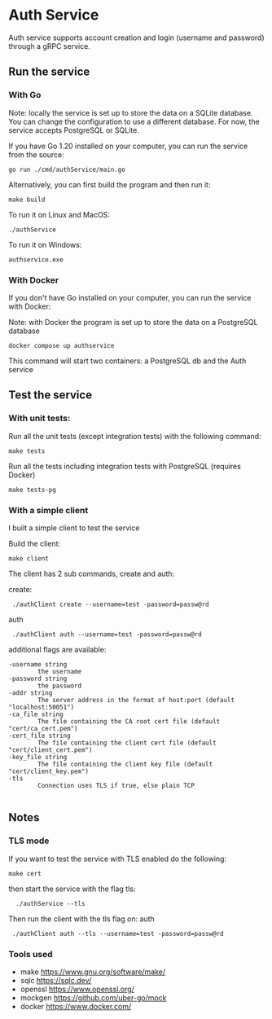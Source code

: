 # Auth Service
Auth service supports account creation and login (username and password) through a gRPC service.
## Run the service

### With Go
Note: locally the service is set up to store the data on a SQLite database. You can change the configuration to use a different database. For now, the service accepts PostgreSQL or SQLite.  

If you have Go 1.20 installed on your computer, you can run the service from the source:
```shell
go run ./cmd/authService/main.go
```
Alternatively, you can first build the program and then run it:

```shell
make build
```
To run it on Linux and MacOS:
```shell
./authService
```
To run it on Windows:
```shell
authservice.exe
```
### With Docker
If you don't have Go installed on your computer, you can run the service with Docker:

Note: with Docker the program is set up to store the data on a PostgreSQL database
```shell
docker compose up authservice
```
This command will start two containers: a PostgreSQL db and the Auth service

## Test the service
### With unit tests:

Run all the unit tests (except integration tests) with the following command:
```shell
make tests
```
Run all the tests including integration tests with PostgreSQL (requires Docker)

```shell
make tests-pg
```

### With a simple client
I built a simple client to test the service

Build the client:
```shell
make client
```

The client has 2 sub commands, create and auth:

create:
```shell
 ./authClient create --username=test -password=passw@rd 
```
auth
```shell
 ./authClient auth --username=test -password=passw@rd 
```

additional flags are available:
```
-username string
        the username
-password string
        the password
-addr string
        The server address in the format of host:port (default "localhost:50051")
-ca_file string
        The file containing the CA root cert file (default "cert/ca_cert.pem")
-cert_file string
        The file containing the client cert file (default "cert/client_cert.pem")
-key_file string
        The file containing the client key file (default "cert/client_key.pem")
-tls
        Connection uses TLS if true, else plain TCP
  

```

## Notes
### TLS mode
If you want to test the service with TLS enabled do the following:
```shell
make cert
```
then start the service with the flag tls:  
```shell
  ./authService --tls
```

Then run the client with the tls flag on:
auth
```shell
 ./authClient auth --tls --username=test -password=passw@rd 
```


### Tools used
 - make https://www.gnu.org/software/make/
 - sqlc https://sqlc.dev/
 - openssl https://www.openssl.org/
 - mockgen https://github.com/uber-go/mock
 - docker https://www.docker.com/

